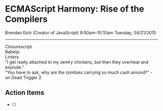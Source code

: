 # ECMAScript Harmony: Rise of the Compilers
Brendan Eich (Creator of JavaScript)
9:50am–10:10am Tuesday, 04/21/2015

---

Closurescript  
Babeljs  
Linters  
"I get really attached to my sentry chickens, but then they overheat and explode."  
"You have to ask, why are the zombies carrying so much cash around?" - on Dead Trigger 2  

## Action Items
* [ ]
